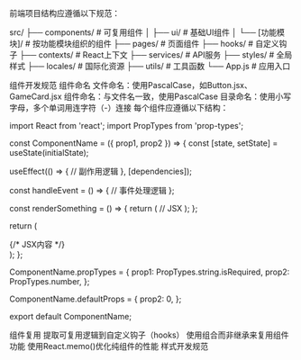 前端项目结构应遵循以下规范：

src/
├── components/       # 可复用组件
│   ├── ui/           # 基础UI组件
│   └── [功能模块]/   # 按功能模块组织的组件
├── pages/            # 页面组件
├── hooks/            # 自定义钩子
├── contexts/         # React上下文
├── services/         # API服务
├── styles/           # 全局样式
├── locales/          # 国际化资源
├── utils/            # 工具函数
└── App.js            # 应用入口

组件开发规范
组件命名
文件命名：使用PascalCase，如Button.jsx、GameCard.jsx
组件命名：与文件名一致，使用PascalCase
目录命名：使用小写字母，多个单词用连字符（-）连接
每个组件应遵循以下结构：

import React from 'react';
import PropTypes from 'prop-types';

const ComponentName = ({ prop1, prop2 }) => {
  const [state, setState] = useState(initialState);
  
  useEffect(() => {
    // 副作用逻辑
  }, [dependencies]);
  
  const handleEvent = () => {
    // 事件处理逻辑
  };
  
  const renderSomething = () => {
    return (
      // JSX
    );
  };
  
  return (
    <div className="component-class">
      {/* JSX内容 */}
    </div>
  );
};

ComponentName.propTypes = {
  prop1: PropTypes.string.isRequired,
  prop2: PropTypes.number,
};

ComponentName.defaultProps = {
  prop2: 0,
};

export default ComponentName;

组件复用
提取可复用逻辑到自定义钩子（hooks）
使用组合而非继承来复用组件功能
使用React.memo()优化纯组件的性能
样式开发规范